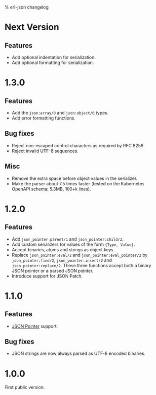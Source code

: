 % erl-json changelog

# Next Version
## Features
- Add optional indentation for serialization.
- Add optional formatting for serialization.

# 1.3.0
## Features
- Add the `json:array/0` and `json:object/0` types.
- Add error formatting functions.
## Bug fixes
- Reject non-escaped control characters as required by RFC 8259.
- Reject invalid UTF-8 sequences.
## Misc
- Remove the extra space before object values in the serializer.
- Make the parser about 7.5 times faster (tested on the Kubernetes OpenAPI
  schema: 5.3MB, 100+k lines).

# 1.2.0
## Features
- Add `json_pointer:parent/1` and `json_pointer:child/2`.
- Add custom serializers for values of the form `{Type, Value}`.
- Accept binaries, atoms and strings as object keys.
- Replace `json_pointer:eval/2` and `json_pointer:eval_pointer/2` by
  `json_pointer:find/2`, `json_pointer:insert/2` and
  `json_pointer:replace/2`. These three functions accept both a binary JSON
  pointer or a parsed JSON pointer.
- Introduce support for JSON Patch.

# 1.1.0
## Features
- [JSON Pointer](https://tools.ietf.org/html/rfc6901) support.
## Bug fixes
- JSON strings are now always parsed as UTF-8 encoded binaries.

# 1.0.0
First public version.
